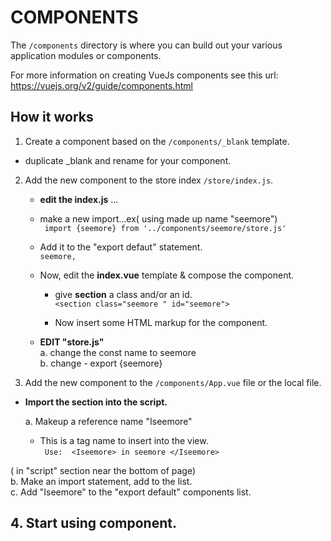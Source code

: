 # COMPONENTS
The `/components` directory is where you can build out your various application modules or components.

For more information on creating VueJs components see this url:
https://vuejs.org/v2/guide/components.html

## How it works

1. Create a component based on the `/components/_blank` template.
  * duplicate _blank and rename for your component.  


2. Add the new component to the store index `/store/index.js`.  
   *  **edit the  index.js**  ...  
   * make a new import...ex( using made up name "seemore")  
     ` import {seemore} from '../components/seemore/store.js'`    
    * Add it to the "export defaut" statement.  
      `seemore,`  

    *  Now, edit the **index.vue**  template & compose the component.   
        * give **section** a class  and/or an id.  
        ` <section class="seemore " id="seemore"> `

        * Now insert some HTML markup for the component.

     *  **EDIT "store.js"**  
          a. change the const name to seemore   
          b. change - export {seemore}   


3. Add the new component to the `/components/App.vue` file or the local file.  

  * **Import the section into the script.**   

    a. Makeup a reference name "Iseemore"   
      * This is a tag name to insert into the view.  
          ` Use:  <Iseemore> in seemore </Iseemore>`  

( in "script" section near the bottom of  page)  
    b. Make an import statement, add to the list.    
    c. Add "Iseemore" to the "export default" components list.  


## 4.  Start using component.
